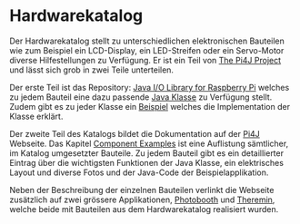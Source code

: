 # Hardwarekatalog

Der Hardwarekatalog stellt zu unterschiedlichen elektronischen Bauteilen wie zum 
Beispiel ein LCD-Display, ein LED-Streifen oder ein Servo-Motor diverse Hilfestellungen
zu Verfügung. Er ist ein Teil von [The Pi4J Project](https://github.com/Pi4J) und lässt sich grob in zwei Teile
unterteilen.

Der erste Teil ist das Repository: [Java I/O Library for Raspberry Pi](https://github.com/Pi4J/pi4j-example-components) 
welches zu jedem Bauteil eine dazu passende [Java Klasse](https://github.com/Pi4J/pi4j-example-components/tree/main/src/main/java/com/pi4j/catalog/components) zu Verfügung stellt. 
Zudem gibt es zu jeder Klasse ein [Beispiel](https://github.com/Pi4J/pi4j-example-components/tree/main/src/main/java/com/pi4j/catalog/applications) welches die Implementation der 
 Klasse erklärt.

Der zweite Teil des Katalogs bildet die Dokumentation auf der 
[Pi4J](https://pi4j.com/) Webseite. Das Kapitel [Component Examples](https://pi4j.com/examples/components/) ist eine Auflistung sämtlicher, im 
Katalog umgesetzter Bauteile. Zu jedem Bauteil gibt es ein detaillierter Eintrag über
die wichtigsten Funktionen der Java Klasse, ein elektrisches Layout und diverse Fotos und der 
Java-Code der Beispielapplikation.

Neben der Beschreibung der einzelnen Bauteilen verlinkt die Webseite zusätzlich
auf zwei grössere Applikationen, [Photobooth](https://github.com/DieterHolz/PhotoBooth) und 
[Theremin](https://github.com/DieterHolz/RaspPiTheremin), welche beide 
mit Bauteilen aus dem Hardwarekatalog realisiert wurden.

